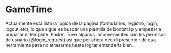 # GameTime
Actualmente está lista la logica de la pagina (formularios, registro, login, logout etc), lo que sigue es buscar una plantilla de bootstrap
y empezar a preparar el template 'Padre'. 
Tuve algunos inconvenientes con los permisos de usuario (@login_request) asi que por ahora decidi prescindir de esa herramienta para no atrasarme
hasta lograr entenderla bien. 

